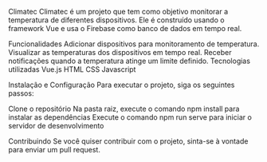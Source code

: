 Climatec
Climatec é um projeto que tem como objetivo monitorar a temperatura de diferentes dispositivos. Ele é construído usando o framework Vue e usa o Firebase como banco de dados em tempo real.

Funcionalidades
Adicionar dispositivos para monitoramento de temperatura.
Visualizar as temperaturas dos dispositivos em tempo real.
Receber notificações quando a temperatura atinge um limite definido.
Tecnologias utilizadas
Vue.js
HTML
CSS
Javascript

Instalação e Configuração
Para executar o projeto, siga os seguintes passos:

Clone o repositório
Na pasta raiz, execute o comando npm install para instalar as dependências
Execute o comando npm run serve para iniciar o servidor de desenvolvimento

Contribuindo
Se você quiser contribuir com o projeto, sinta-se à vontade para enviar um pull request.